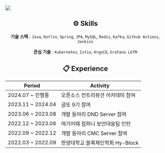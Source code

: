 

<img src="https://capsule-render.vercel.app/api?type=Waving&color=auto&height=300&section=header&text=Seo%20Jemin&fontSize=90" />

  <div align="center">
    
 ## ⚙️ Skills
  
  </div>

  <div align="center">

  **기술 스택** : `Java`, `Kotlin`, `Spring`, `JPA`, `MySQL`, `Redis`, `Kafka`, `Github Actions`, `Jenkins`
  
  **관심 기술** :  `Kubernetes`, `Istio`, `ArgoCD`, `Grafana LGTM`
 
  
  </div>
    

  <div align="center">

 ## 📋 Experience

  </div>

  <div align="center">

|Period|Activity|
|------|---|
|2024.07 ~ 진행중 | 오픈소스 컨트리뷰션 아카데미 참여  | 
|2023.11 ~ 2024.04 | 글또 9기 참여  | 
|2023.06 ~ 2023.08|개발 동아리 DND Server 참여|
|2022.12 ~ 2023.06|여기어때 컴퍼니 보안대응팀 인턴|
|2022.09 ~ 2022.12|개발 동아리 CMC Server 참여|
|2022.03 ~ 2022.09|한양대학교 블록체인학회 Hy-Block|

  </div>







